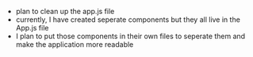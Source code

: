 - plan to clean up the app.js file
- currently, I have created seperate components but they all live in the App.js file
- I plan to put those components in their own files to seperate them and make the application more readable